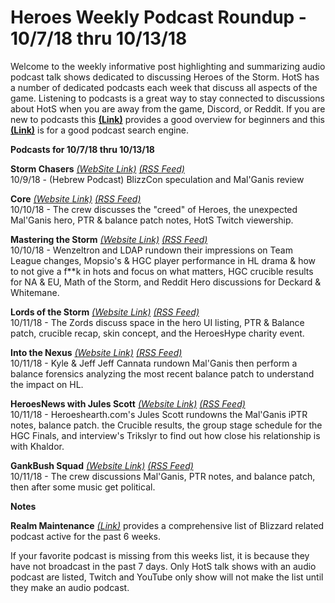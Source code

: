 # Heroes Weekly Podcast Roundup - 10/7/18 thru 10/13/18

Welcome to the weekly informative post highlighting and summarizing audio podcast talk shows dedicated to discussing Heroes of the Storm.  HotS has a number of dedicated podcasts each week that discuss all aspects of the game.  Listening to podcasts is a great way to stay connected to discussions about HotS when you are away from the game, Discord, or Reddit.  If you are new to podcasts this [**(Link)**](https://www.wired.com/story/podcasts-beginners-guide/) provides a good overview for beginners and this [**(Link)**](https://www.listennotes.com/) is for a good podcast search engine.  

**Podcasts for 10/7/18 thru 10/13/18**

**Storm Chasers** [*(WebSite Link)*](https://stormchasers.podbean.com/)  [*(RSS Feed)*](https://www.listennotes.com/c/r/94b39872def14f60a733682c5e8a55fe)  
10/9/18 - (Hebrew Podcast)  BlizzCon speculation and Mal'Ganis review

**Core** [*(Website Link)*](https://www.frogpants.com/core) [*(RSS Feed)*](https://www.listennotes.com/c/r/25975bad4c5f4b2f9b586f745abaf721)  
10/10/18 - The crew discusses the "creed" of Heroes, the unexpected Mal'Ganis hero, PTR & balance patch notes, HotS Twitch viewership.

**Mastering the Storm** [*(Website Link)*](https://anchor.fm/mtsp)  [*(RSS Feed)*](https://www.listennotes.com/c/r/8fe671984b02448789d40402b455a580)  
10/10/18 - Wenzeltron and LDAP rundown their impressions on Team League changes, Mopsio's & HGC player performance in HL drama & how to not give a f**k in hots and focus on what matters, HGC crucible results for NA & EU, Math of the Storm, and Reddit Hero discussions for Deckard & Whitemane.

**Lords of the Storm** [*(Website Link)*](http://lordsofthestorm.libsyn.com/podcast?utm_source=listennotes.com&utm_campaign=Listen+Notes&utm_medium=website) [*(RSS Feed)*](https://www.listennotes.com/c/r/d9650bf3799e403484f1f55c8c8e21ad)  
10/11/18 - The Zords discuss space in the hero UI listing, PTR & Balance patch, crucible recap, skin concept, and the HeroesHype charity event. 

**Into the Nexus** [*(Website Link)*](http://amove.tv/itnblog/?utm_source=listennotes.com&utm_campaign=Listen+Notes&utm_medium=website) [*(RSS Feed)*](https://www.listennotes.com/c/r/8f140829b53e47a794b068f35144d9cc)  
10/11/18 - Kyle & Jeff  Jeff Cannata rundown Mal'Ganis then perform a  balance forensics analyzing the most recent balance patch to understand the impact on HL.

**HeroesNews with Jules Scott** [*(Website Link)*](https://heroesnewswithjulesscott.simplecast.fm/)  [*(RSS Feed)*](https://www.listennotes.com/c/r/42587291a4ba4f1797bc93028851a81b)  
10/11/18 - Heroeshearth.com's Jules Scott rundowns the Mal'Ganis iPTR notes, balance patch. the Crucible results, the group stage schedule for the HGC Finals, and interview's Trikslyr to find out how close his relationship is with Khaldor.

**GankBush Squad** [*(Website Link)*](http://www.gankbushsquad.com/?utm_source=listennotes.com&utm_campaign=Listen+Notes&utm_medium=website) [*(RSS Feed)*](https://www.listennotes.com/c/r/49bf051c12a44ecb9f76c027347b2d1a)  
10/11/18 - The crew discussions Mal'Ganis, PTR notes, and balance patch, then after some music get political.

**Notes**  

**Realm Maintenance** [*(Link)*](https://realm-maintenance.com/) provides a comprehensive list of Blizzard related podcast active for the past 6 weeks.

If your favorite podcast is missing from this weeks list, it is because they have not broadcast in the past 7 days.
Only HotS talk shows with an audio podcast are listed, Twitch and YouTube only show will not make the list until they make an audio podcast.